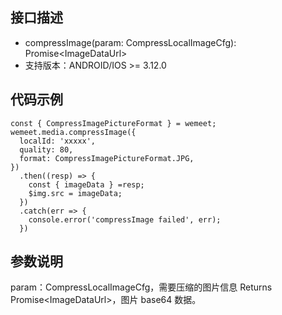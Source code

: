 ## 接口描述
- compressImage(param: CompressLocalImageCfg): Promise&lt;ImageDataUrl&gt;
- 支持版本：ANDROID/IOS >= 3.12.0

## 代码示例
```
const { CompressImagePictureFormat } = wemeet;
wemeet.media.compressImage({
  localId: 'xxxxx',
  quality: 80,
  format: CompressImagePictureFormat.JPG,
})
  .then((resp) => {
    const { imageData } =resp;
    $img.src = imageData;
  })
  .catch(err => {
    console.error('compressImage failed', err);
  })

```

## 参数说明
param：CompressLocalImageCfg，需要压缩的图片信息
Returns Promise&lt;ImageDataUrl&gt;，图片 base64 数据。
